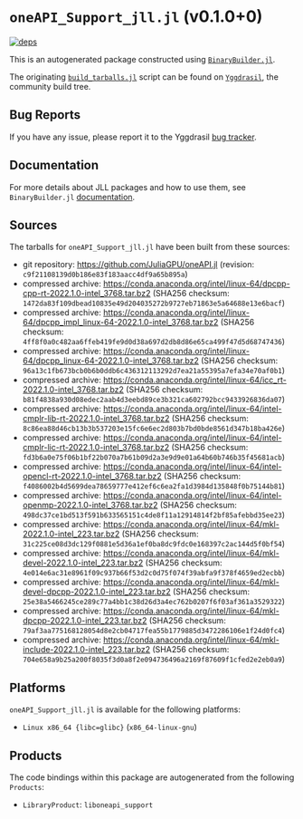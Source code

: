 # `oneAPI_Support_jll.jl` (v0.1.0+0)

[![deps](https://juliahub.com/docs/oneAPI_Support_jll/deps.svg)](https://juliahub.com/ui/Packages/oneAPI_Support_jll/25SX0?page=2)

This is an autogenerated package constructed using [`BinaryBuilder.jl`](https://github.com/JuliaPackaging/BinaryBuilder.jl).

The originating [`build_tarballs.jl`](https://github.com/JuliaPackaging/Yggdrasil/blob/8d027e738515fffe8a6e7d42f3e554c970dc9929/O/oneAPI_Support/build_tarballs.jl) script can be found on [`Yggdrasil`](https://github.com/JuliaPackaging/Yggdrasil/), the community build tree.

## Bug Reports

If you have any issue, please report it to the Yggdrasil [bug tracker](https://github.com/JuliaPackaging/Yggdrasil/issues).

## Documentation

For more details about JLL packages and how to use them, see `BinaryBuilder.jl` [documentation](https://docs.binarybuilder.org/stable/jll/).

## Sources

The tarballs for `oneAPI_Support_jll.jl` have been built from these sources:

* git repository: https://github.com/JuliaGPU/oneAPI.jl (revision: `c9f21108139d0b186e83f183aacc4df9a65b895a`)
* compressed archive: https://conda.anaconda.org/intel/linux-64/dpcpp-cpp-rt-2022.1.0-intel_3768.tar.bz2 (SHA256 checksum: `1472da83f109dbead10835e49d204035272b9727eb71863e5a64688e13e6bacf`)
* compressed archive: https://conda.anaconda.org/intel/linux-64/dpcpp_impl_linux-64-2022.1.0-intel_3768.tar.bz2 (SHA256 checksum: `4ff8f0a0c482aa6ffeb419fe9d0d38a697d2db8d86e65ca499f47d5d68747436`)
* compressed archive: https://conda.anaconda.org/intel/linux-64/dpcpp_linux-64-2022.1.0-intel_3768.tar.bz2 (SHA256 checksum: `96a13c1fb673bcb0b6b0ddb6c436312113292d7ea21a55395a7efa34e70af0b1`)
* compressed archive: https://conda.anaconda.org/intel/linux-64/icc_rt-2022.1.0-intel_3768.tar.bz2 (SHA256 checksum: `b81f4838a930d08edec2aab4d3eebd89ce3b321ca602792bcc9433926836da07`)
* compressed archive: https://conda.anaconda.org/intel/linux-64/intel-cmplr-lib-rt-2022.1.0-intel_3768.tar.bz2 (SHA256 checksum: `8c86ea88d46cb13b3b537203e15fc6e6ec2d803b7bd0bde8561d347b18ba426e`)
* compressed archive: https://conda.anaconda.org/intel/linux-64/intel-cmplr-lic-rt-2022.1.0-intel_3768.tar.bz2 (SHA256 checksum: `fd3b6a0e75f06b1bf22b070a7b61b09d2a3e9d9e01a64b60b746b35f45681acb`)
* compressed archive: https://conda.anaconda.org/intel/linux-64/intel-opencl-rt-2022.1.0-intel_3768.tar.bz2 (SHA256 checksum: `f4086002b4d5699dea78659777e412ef6c6ea2fa1d3984d135848f0b75144b81`)
* compressed archive: https://conda.anaconda.org/intel/linux-64/intel-openmp-2022.1.0-intel_3768.tar.bz2 (SHA256 checksum: `498dc37ce1bd513f591b633565151c4de8f11a12914814f2bf85afebbd35ee23`)
* compressed archive: https://conda.anaconda.org/intel/linux-64/mkl-2022.1.0-intel_223.tar.bz2 (SHA256 checksum: `31c225ce08d3dc129f0881e5d36a1ef0ba8dc9fdc0e168397c2ac144d5f0bf54`)
* compressed archive: https://conda.anaconda.org/intel/linux-64/mkl-devel-2022.1.0-intel_223.tar.bz2 (SHA256 checksum: `4e014e6ac31e8961f09c937b66f53d2c0d75f074f39abfa9f378f4659ed2ecbb`)
* compressed archive: https://conda.anaconda.org/intel/linux-64/mkl-devel-dpcpp-2022.1.0-intel_223.tar.bz2 (SHA256 checksum: `25e38a5466245ce289c77a4bb1c38d26d3a4ec762b0207f6f03af361a3529322`)
* compressed archive: https://conda.anaconda.org/intel/linux-64/mkl-dpcpp-2022.1.0-intel_223.tar.bz2 (SHA256 checksum: `79af3aa775168128054d8e2cb04717fea55b1779885d3472286106e1f24d0fc4`)
* compressed archive: https://conda.anaconda.org/intel/linux-64/mkl-include-2022.1.0-intel_223.tar.bz2 (SHA256 checksum: `704e658a9b25a200f8035f3d0a8f2e094736496a2169f87609f1cfed2e2eb0a9`)

## Platforms

`oneAPI_Support_jll.jl` is available for the following platforms:

* `Linux x86_64 {libc=glibc}` (`x86_64-linux-gnu`)

## Products

The code bindings within this package are autogenerated from the following `Products`:

* `LibraryProduct`: `liboneapi_support`
